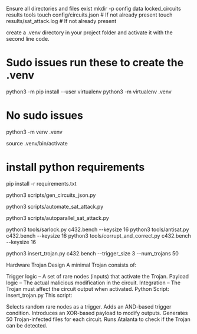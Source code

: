 
Ensure all directories and files exist
mkdir -p config data locked_circuits results tools
touch config/circuits.json  # If not already present
touch results/sat_attack.log  # If not already present

create a .venv directory in your project folder and activate it with the second line code.
# Sudo issues run these to create the .venv
python3 -m pip install --user virtualenv
python3 -m virtualenv .venv

# No sudo issues
python3 -m venv .venv

source .venv/bin/activate

# install python requirements

pip install -r requirements.txt


python3 scripts/gen_circuits_json.py

python3 scripts/automate_sat_attack.py

python3 scripts/autoparallel_sat_attack.py


python3 tools/sarlock.py c432.bench --keysize 16
python3 tools/antisat.py c432.bench --keysize 16
python3 tools/corrupt_and_correct.py c432.bench --keysize 16




python3 insert_trojan.py c432.bench --trigger_size 3 --num_trojans 50

Hardware Trojan Design
A minimal Trojan consists of:

Trigger logic – A set of rare nodes (inputs) that activate the Trojan.
Payload logic – The actual malicious modification in the circuit.
Integration – The Trojan must affect the circuit output when activated.
Python Script: insert_trojan.py
This script:

Selects random rare nodes as a trigger.
Adds an AND-based trigger condition.
Introduces an XOR-based payload to modify outputs.
Generates 50 Trojan-infected files for each circuit.
Runs Atalanta to check if the Trojan can be detected.